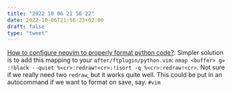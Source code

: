 ```yaml
---
title: "2022 10 06 21 56 22"
date: 2022-10-06T21:56:23+02:00
draft: false
type: "tweet"
---
```

[How to configure neovim to properly format python code?](https://vi.stackexchange.com/questions/37397/how-to-configure-neovim-to-properly-format-python-code). Simpler solution is to add this mapping to your `after/ftplugin/python.vim`: `nmap <buffer> g= :!black --quiet %<cr>:redraw!<cr>:!isort -q %<cr>:redraw!<cr>`. Not sure if we really need two `redraw`, but it works quite well. This could be put in an autocommand if we want to format on save, say. `#vim`
